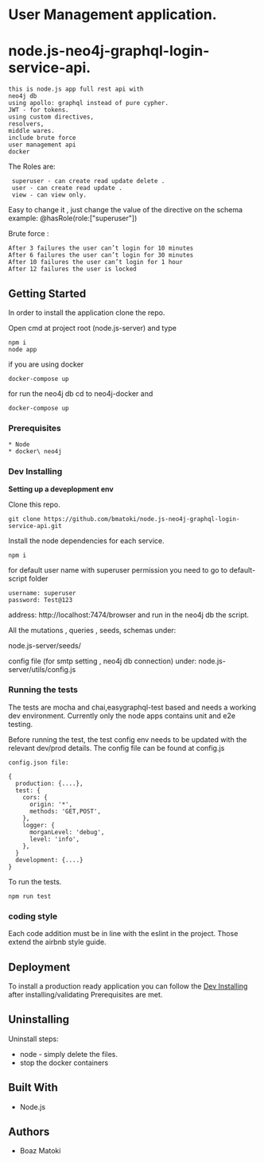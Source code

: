 # User Management application.
# node.js-neo4j-graphql-login-service-api.

```
this is node.js app full rest api with
neo4j db
using apollo: graphql instead of pure cypher.
JWT - for tokens.
using custom directives,
resolvers,
middle wares.
include brute force
user management api
docker
```

The Roles are:
```
 superuser - can create read update delete .
 user - can create read update .
 view - can view only.
```
Easy to change it , just change the value of the directive on the schema example: @hasRole(role:["superuser"])

Brute force :

```
After 3 failures the user can’t login for 10 minutes
After 6 failures the user can’t login for 30 minutes
After 10 failures the user can’t login for 1 hour
After 12 failures the user is locked
```

## Getting Started

In order to install the application clone the repo.

Open cmd at project root (node.js-server) and type
```
npm i
node app

```

if you are using docker
```
docker-compose up
```

for run the neo4j db cd to neo4j-docker and
```
docker-compose up
```
### Prerequisites

```
* Node
* docker\ neo4j

```

### Dev Installing

**Setting up a deveplopment env**

Clone this repo.
```
git clone https://github.com/bmatoki/node.js-neo4j-graphql-login-service-api.git
```

Install the node dependencies for each service.

```
npm i 

```

for default user name with superuser permission you need to go to default-script folder
```
username: superuser
password: Test@123
```
address:
http://localhost:7474/browser
and run in the neo4j db the script.

All the mutations , queries , seeds, schemas under:

node.js-server/seeds/

config file (for smtp setting , neo4j db connection) under:
node.js-server/utils/config.js


### Running the tests

The tests are mocha and chai,easygraphql-test based and needs a working dev environment.
Currently only the node apps contains unit and e2e testing.

Before running the test, the test config env needs to be updated with the relevant dev/prod details.
The config file can be found at config.js

```
config.json file:

{
  production: {....},
  test: {
    cors: {
      origin: '*',
      methods: 'GET,POST',
    },
    logger: {
      morganLevel: 'debug',
      level: 'info',
    },
  }
  development: {....}
}

```
To run the tests.

```
npm run test

```



### coding style 

Each code addition must be in line with the eslint in the project.
Those extend the airbnb style guide.

## Deployment

To install a production ready application you can follow the [Dev Installing](#dev-installing) after installing/validating Prerequisites are met.

## Uninstalling

Uninstall steps:
 * node - simply delete the files.
 * stop the docker containers


## Built With

* Node.js



## Authors

* Boaz Matoki


